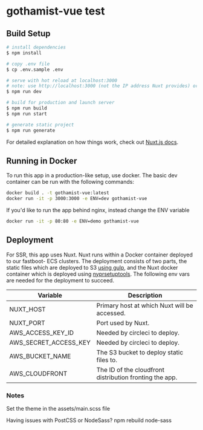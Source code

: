 # gothamist-vue test

## Build Setup

```bash
# install dependencies
$ npm install

# copy .env file
$ cp .env.sample .env

# serve with hot reload at localhost:3000
# note: use http://localhost:3000 (not the IP address Nuxt provides) or else Disqus will not work properly
$ npm run dev

# build for production and launch server
$ npm run build
$ npm run start

# generate static project
$ npm run generate
```

For detailed explanation on how things work, check out [Nuxt.js docs](https://nuxtjs.org).

## Running in Docker
To run this app in a production-like setup, use docker.
The basic dev container can be run with the following commands:
```bash
docker build . -t gothamist-vue:latest
docker run -it -p 3000:3000 -e ENV=dev gothamist-vue
```
If you'd like to run the app behind nginx, instead change the ENV variable
```bash
docker run -it -p 80:80 -e ENV=demo gothamist-vue
```

## Deployment
For SSR, this app uses Nuxt. Nuxt runs within a Docker container deployed to our fastboot-<ENV>  ECS clusters. The deployment consists of two parts, the static files which are deployed to S3 [using gulp](https://nuxtjs.org/faq/deployment-aws-s3-cloudfront/), and the Nuxt docker container which is deployed using [nyprsetuptools](https://github.com/nypublicradio/nyprsetuptools). The following env vars are needed for the deployment to succeed.
 
| Variable              | Description                                  |
| --------------------- | -------------------------------------------- |
| NUXT_HOST             | Primary host at which Nuxt will be accessed. |
| NUXT_PORT             | Port used by Nuxt.                           |
| AWS_ACCESS_KEY_ID     | Needed by circleci to deploy.                |
| AWS_SECRET_ACCESS_KEY | Needed by circleci to deploy.                |
| AWS_BUCKET_NAME       | The S3 bucket to deploy static files to.     |
| AWS_CLOUDFRONT        | The ID of the cloudfront distribution fronting the app. |

### Notes

Set the theme in the assets/main.scss file

Having issues with PostCSS or NodeSass? npm rebuild node-sass
